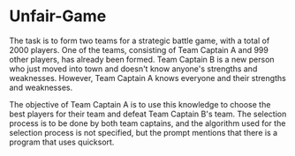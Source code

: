 # Unfair-Game

The task is to form two teams for a strategic battle game, with a total of 2000 players. One of the teams, consisting of Team Captain A and 999 other players, has already been formed. 
Team Captain B is a new person who just moved into town and doesn't know anyone's strengths and weaknesses. However, Team Captain A knows everyone and their strengths and weaknesses.

The objective of Team Captain A is to use this knowledge to choose the best players for their team and defeat Team Captain B's team. 
The selection process is to be done by both team captains, and the algorithm used for the selection process is not specified, but the prompt mentions that there is a program that uses quicksort.
